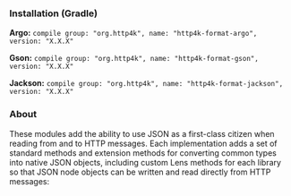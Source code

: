 ### Installation (Gradle)
**Argo:**  ```compile group: "org.http4k", name: "http4k-format-argo", version: "X.X.X"```

**Gson:**  ```compile group: "org.http4k", name: "http4k-format-gson", version: "X.X.X"```

**Jackson:** ```compile group: "org.http4k", name: "http4k-format-jackson", version: "X.X.X"```

### About
These modules add the ability to use JSON as a first-class citizen when reading from and to HTTP messages. Each implementation adds a set of 
standard methods and extension methods for converting common types into native JSON objects, including custom Lens methods for each library so that 
JSON node objects can be written and read directly from HTTP messages:

<script src="http://gist-it.appspot.com/https://github.com/http4k/http4k/blob/master/src/test/kotlin/site/Message_Format_Modules/module.kt"></script>
